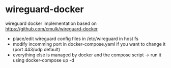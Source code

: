 # wireguard-docker
wireguard docker implementation based on https://github.com/cmulk/wireguard-docker

* place/edit wireguard config files in /etc/wireguard in host fs
* modify incomming port in docker-compose.yaml if you want to change it (port 443/udp default)
* everything else is managed by docker and the compose script -> run it using docker-compose up -d
